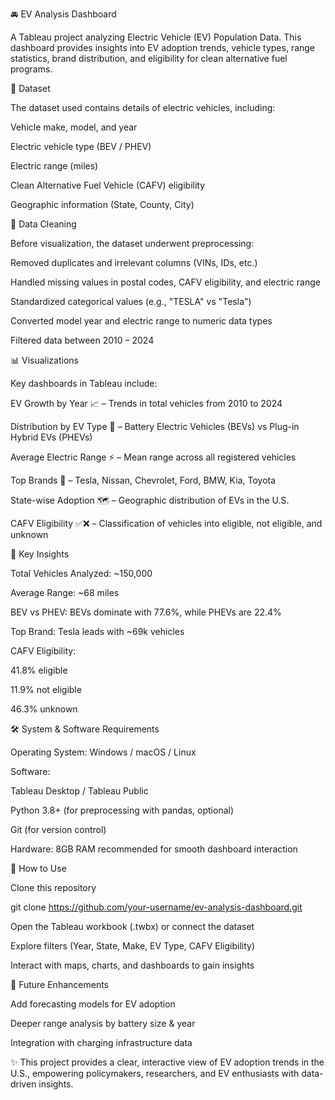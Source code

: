🚘 EV Analysis Dashboard

A Tableau project analyzing Electric Vehicle (EV) Population Data. This dashboard provides insights into EV adoption trends, vehicle types, range statistics, brand distribution, and eligibility for clean alternative fuel programs.

📂 Dataset

The dataset used contains details of electric vehicles, including:

Vehicle make, model, and year

Electric vehicle type (BEV / PHEV)

Electric range (miles)

Clean Alternative Fuel Vehicle (CAFV) eligibility

Geographic information (State, County, City)

🧹 Data Cleaning

Before visualization, the dataset underwent preprocessing:

Removed duplicates and irrelevant columns (VINs, IDs, etc.)

Handled missing values in postal codes, CAFV eligibility, and electric range

Standardized categorical values (e.g., "TESLA" vs "Tesla")

Converted model year and electric range to numeric data types

Filtered data between 2010 – 2024

📊 Visualizations

Key dashboards in Tableau include:

EV Growth by Year 📈 – Trends in total vehicles from 2010 to 2024

Distribution by EV Type 🔋 – Battery Electric Vehicles (BEVs) vs Plug-in Hybrid EVs (PHEVs)

Average Electric Range ⚡ – Mean range across all registered vehicles

Top Brands 🚗 – Tesla, Nissan, Chevrolet, Ford, BMW, Kia, Toyota

State-wise Adoption 🗺️ – Geographic distribution of EVs in the U.S.

CAFV Eligibility ✅❌ – Classification of vehicles into eligible, not eligible, and unknown

🔎 Key Insights

Total Vehicles Analyzed: ~150,000

Average Range: ~68 miles

BEV vs PHEV: BEVs dominate with 77.6%, while PHEVs are 22.4%

Top Brand: Tesla leads with ~69k vehicles

CAFV Eligibility:

41.8% eligible

11.9% not eligible

46.3% unknown

🛠️ System & Software Requirements

Operating System: Windows / macOS / Linux

Software:

Tableau Desktop / Tableau Public

Python 3.8+ (for preprocessing with pandas, optional)

Git (for version control)

Hardware: 8GB RAM recommended for smooth dashboard interaction

🚀 How to Use

Clone this repository

git clone https://github.com/your-username/ev-analysis-dashboard.git


Open the Tableau workbook (.twbx) or connect the dataset

Explore filters (Year, State, Make, EV Type, CAFV Eligibility)

Interact with maps, charts, and dashboards to gain insights

📌 Future Enhancements

Add forecasting models for EV adoption

Deeper range analysis by battery size & year

Integration with charging infrastructure data

✨ This project provides a clear, interactive view of EV adoption trends in the U.S., empowering policymakers, researchers, and EV enthusiasts with data-driven insights.
